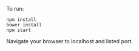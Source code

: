 To run:

    npm install
    bower install
    npm start

Navigate your browser to localhost and listed port.
